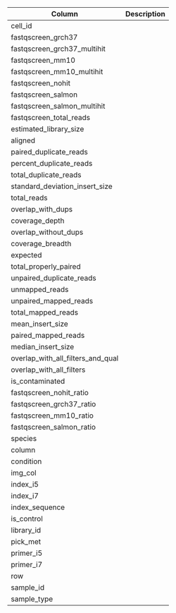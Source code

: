 

| Column | Description |
|----|----|
|cell_id| |
|fastqscreen_grch37| |
|fastqscreen_grch37_multihit| |
|fastqscreen_mm10| |
|fastqscreen_mm10_multihit| |
|fastqscreen_nohit| |
|fastqscreen_salmon| |
|fastqscreen_salmon_multihit| |
|fastqscreen_total_reads| |
|estimated_library_size| |
|aligned| |
|paired_duplicate_reads| |
|percent_duplicate_reads| |
|total_duplicate_reads| |
|standard_deviation_insert_size| |
|total_reads| |
|overlap_with_dups| |
|coverage_depth| |
|overlap_without_dups| |
|coverage_breadth| |
|expected| |
|total_properly_paired| |
|unpaired_duplicate_reads| |
|unmapped_reads| |
|unpaired_mapped_reads| |
|total_mapped_reads| |
|mean_insert_size| |
|paired_mapped_reads| |
|median_insert_size| |
|overlap_with_all_filters_and_qual| |
|overlap_with_all_filters| |
|is_contaminated| |
|fastqscreen_nohit_ratio| |
|fastqscreen_grch37_ratio| |
|fastqscreen_mm10_ratio| |
|fastqscreen_salmon_ratio| |
|species| |
|column| |
|condition| |
|img_col| |
|index_i5| |
|index_i7| |
|index_sequence| |
|is_control| |
|library_id| |
|pick_met| |
|primer_i5| |
|primer_i7| |
|row| |
|sample_id| |
|sample_type| |